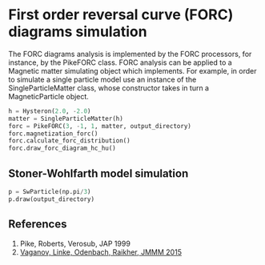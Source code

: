 # First order reversal curve (FORC) diagrams simulation

The FORC diagrams analysis is implemented by the FORC processors, for instance, by the PikeFORC class.
FORC analysis can be applied to a Magnetic matter simulating object which implements. 
For example, in order to simulate a single particle model use an instance of the SingleParticleMatter class, whose constructor takes in turn a MagneticParticle object.

```python
h = Hysteron(2.0, -2.0)
matter = SingleParticleMatter(h)
forc = PikeFORC(3, -1, 1, matter, output_directory)
forc.magnetization_forc()
forc.calculate_forc_distribution()
forc.draw_forc_diagram_hc_hu()
```

## Stoner-Wohlfarth model simulation

```python
p = SwParticle(np.pi/3)
p.draw(output_directory)
```

## References
1. Pike, Roberts, Verosub, JAP 1999
2. [Vaganov, Linke, Odenbach, Raikher, JMMM 2015](http://www.sciencedirect.com/science/article/pii/S0304885316319552)
